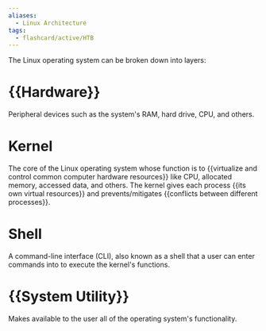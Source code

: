 ```yaml
---
aliases:
  - Linux Architecture
tags:
  - flashcard/active/HTB
---
```


The Linux operating system can be broken down into layers:

# {{Hardware}} 
Peripheral devices such as the system's RAM, hard drive, CPU, and others.

# Kernel 
The core of the Linux operating system whose function is to {{virtualize and control common computer hardware resources}} like CPU, allocated memory, accessed data, and others. The kernel gives each process {{its own virtual resources}} and prevents/mitigates {{conflicts between different processes}}.

# Shell 
A command-line interface (CLI), also known as a shell that a user can enter commands into to execute the kernel's functions.

# {{System Utility}} 
Makes available to the user all of the operating system's functionality.